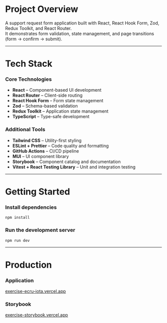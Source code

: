 # Project Overview

A support request form application built with React, React Hook Form, Zod, Redux Toolkit, and React Router.  
It demonstrates form validation, state management, and page transitions (form → confirm → submit).

---

# Tech Stack

### Core Technologies

- **React** – Component-based UI development
- **React Router** – Client-side routing
- **React Hook Form** – Form state management
- **Zod** – Schema-based validation
- **Redux Toolkit** – Application state management
- **TypeScript** – Type-safe development

### Additional Tools

- **Tailwind CSS** – Utility-first styling
- **ESLint + Prettier** – Code quality and formatting
- **GitHub Actions** – CI/CD pipeline
- **MUI** – UI component library
- **Storybook** – Component catalog and documentation
- **Vitest + React Testing Library** – Unit and integration testing

---

# Getting Started

### Install dependencies

`npm install`

### Run the development server

`npm run dev`

---

# Production

### Application

[exercise-ecru-iota.vercel.app](https://exercise-ecru-iota.vercel.app)

### Storybook

[exercise-storybook.vercel.app](https://exercise-storybook.vercel.app)
